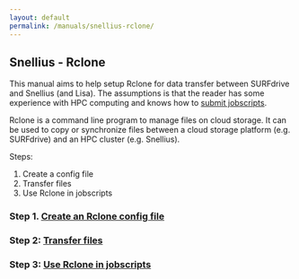 ```yaml
---
layout: default
permalink: /manuals/snellius-rclone/
---
```

## Snellius - Rclone

This manual aims to help setup Rclone for data transfer between SURFdrive and Snellius (and Lisa). The assumptions is that the reader has some experience with HPC computing and knows how to [submit jobscripts](https://userinfo.surfsara.nl/systems/cartesius/getting-started#submitting).

Rclone is a command line program to manage files on cloud storage. It can be
used to copy or synchronize files between a cloud storage platform (e.g.
SURFdrive) and an HPC cluster (e.g. Snellius).

Steps:

1. Create a config file
2. Transfer files
3. Use Rclone in jobscripts

### Step 1. [Create an Rclone config file](rclone-config.md)

### Step 2: [Transfer files](rclone-transferringdata.md)

### Step 3: [Use Rclone in jobscripts](rclone-jobscript.md)
